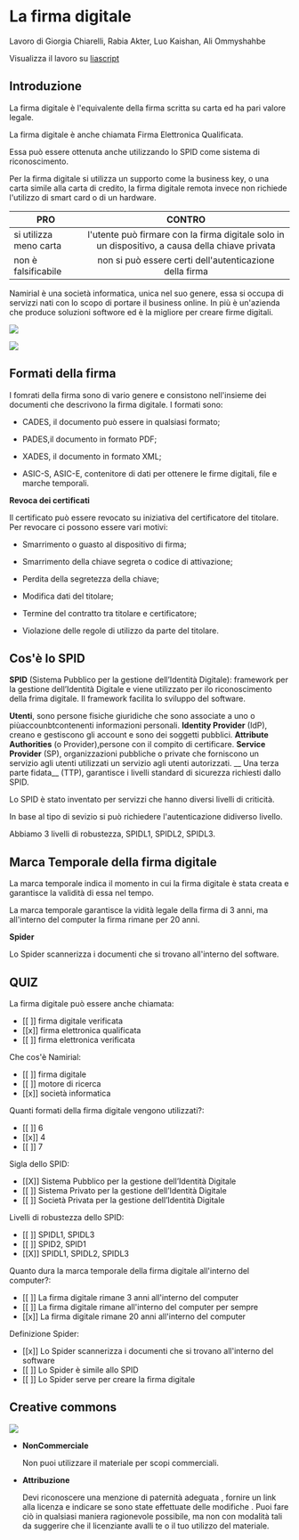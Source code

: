 <!--
author:   Giorgia Chiarelli, Rabia Akter, Ommyshahbe Ali,Luo Kaishan


email:    giorgia.chiarelli@savoiabenincasa.it      rabia.akter@savoiabenicasa.it     ommyshahbe.ali@savoiabenincasa.it     kaishan.luo@savoiabenincasa.it


version:  0.0.1


language: it


narrator: IT italian femmine


comment:  


-->


# La firma digitale

Lavoro di Giorgia Chiarelli, Rabia Akter, Luo Kaishan, Ali Ommyshahbe

Visualizza il lavoro su [liascript](https://liascript.github.io/course/?https://raw.githubusercontent.com/giorgia-chiarelli/firma-digitale-e-spid/main/README.md)

## Introduzione

La firma digitale è l'equivalente della firma scritta su carta ed ha pari valore legale. 

La firma digitale è anche chiamata Firma Elettronica Qualificata. 

Essa può essere ottenuta anche utilizzando lo SPID come sistema di riconoscimento. 

Per la firma digitale si utilizza un supporto come la business key, o una carta simile alla carta di credito, la firma digitale remota invece non richiede l'utilizzo di smart card o di un hardware. 

| PRO | CONTRO |
| -------- | :------: |
| si utilizza meno carta | l'utente può firmare con la firma digitale solo in un dispositivo, a causa della chiave privata |
| non è falsificabile     | non si può essere certi dell'autenticazione della firma     |


Namirial è una società informatica, unica nel suo genere, essa si occupa di servizzi nati con lo scopo di portare il business online. In più è un'azienda che produce soluzioni softwore ed è la migliore per creare firme digitali. 



![](https://www.altalex.com//~/media/Images/Lex/Informatica/firma-digitale%20jpg.jpg)


![](https://trasformazionedigitale.bit4id.com/wp-content/uploads/2023/02/firma-digitale-remota.jpg)


## Formati della firma

I fomrati della firma sono di vario genere e consistono nell'insieme dei documenti che descrivono la firma digitale. 
I formati sono: 

* CADES, il documento può essere in qualsiasi formato; 

* PADES,il documento in formato PDF;

* XADES, il documento in formato XML;

* ASIC-S, ASIC-E, contenitore di dati per ottenere le firme digitali, file e marche temporali. 

__Revoca dei certificati__

Il certificato può essere revocato su iniziativa del certificatore del titolare. 
Per revocare ci possono essere vari motivi:  

* Smarrimento o guasto al dispositivo di firma;

* Smarrimento della chiave segreta o codice di attivazione;

* Perdita della segretezza della chiave;

* Modifica dati del titolare;

* Termine del contratto tra titolare e certificatore;

* Violazione delle regole di utilizzo da parte del titolare. 

## Cos'è lo SPID


__SPID__ (Sistema Pubblico per la gestione dell’Identità Digitale):
framework per la gestione dell’Identità Digitale e viene utilizzato per ilo riconoscimento della frima digitale. 
Il framework facilita lo sviluppo del software. 


__Utenti__, sono persone fisiche giuridiche che sono associate a uno o piùaccounbtcontenenti informazioni personali.
__Identity Provider__ (IdP), creano e gestiscono gli account e sono dei soggetti pubblici.
__Attribute Authorities__ (o Provider),persone con il compito di certificare.
__Service Provider__ (SP), organizzazioni pubbliche o private che forniscono un servizio agli utenti utilizzati
un servizio agli utenti autorizzati.
__ Una terza parte fidata__ (TTP), garantisce i livelli standard di sicurezza richiesti dallo SPID.




Lo SPID è stato inventato per servizzi che hanno diversi livelli di criticità. 

In base al tipo di sevizio si può richiedere l'autenticazione didiverso livello. 

Abbiamo 3 livelli di robustezza, SPIDL1, SPIDL2, SPIDL3. 

## Marca Temporale della firma digitale


La marca temporale indica il momento in cui la firma digitale è stata creata e garantisce la validità di essa nel tempo. 

La marca temporale garantisce la vidità legale della firma di 3 anni, ma all'interno del computer la firma rimane per 20 anni. 


__Spider__

Lo Spider scannerizza i documenti che si trovano all'interno del software. 


## QUIZ

La firma digitale può essere anche chiamata:

- [[ ]] firma digitale verificata
- [[x]] firma elettronica qualificata
- [[ ]] firma elettronica verificata


Che cos'è Namirial:

- [[ ]] firma digitale
- [[ ]] motore di ricerca
- [[x]] società informatica


Quanti formati della firma digitale vengono utilizzati?:

- [[ ]] 6
- [[x]] 4
- [[ ]] 7


Sigla dello SPID:  

- [[X]] Sistema Pubblico per la gestione dell’Identità Digitale
- [[ ]] Sistema Privato per la gestione dell’Identità Digitale
- [[ ]] Società Privata per la gestione dell’Identità Digitale


Livelli di robustezza dello SPID:  

- [[ ]] SPIDL1, SPIDL3
- [[ ]] SPID2, SPID1
- [[X]] SPIDL1, SPIDL2, SPIDL3

Quanto dura la marca temporale della firma digitale all'interno del computer?:  

- [[ ]] La firma digitale rimane 3 anni all'interno del computer
- [[ ]] La firma digitale rimane all'interno del computer per sempre
- [[x]] La firma digitale rimane 20 anni all'interno del computer


Definizione Spider:  

- [[x]] Lo Spider scannerizza i documenti che si trovano all'interno del software
- [[ ]] Lo Spider è simile allo SPID
- [[ ]] Lo Spider serve per creare la firma digitale


## Creative commons


![](https://creativecommons.it/chapterIT/wp-content/uploads/2021/01/by-nc.eu_-300x105.png)



- __NonCommerciale__

     Non puoi utilizzare il materiale per scopi commerciali. 



- __Attribuzione__

     Devi riconoscere una menzione di paternità adeguata , fornire un link alla licenza e indicare se sono state effettuate delle modifiche . Puoi fare ciò in qualsiasi maniera ragionevole possibile, ma non con modalità tali da suggerire che il licenziante avalli te o il tuo utilizzo del materiale.
